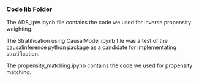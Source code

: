 ### Code lib Folder

The ADS_ipw.ipynb file contains the code we used for inverse propensity weighting.

The Stratification using CausalModel.ipynb file was a test of the causalinference python package as a candidate for implementating stratification.

The propensity_matching.ipynb contains the code we used for propensity matching.

